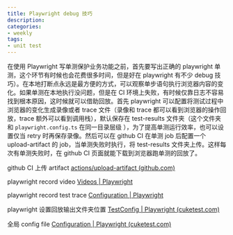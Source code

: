 ```yaml
---
title: Playwright debug 技巧
description:
categories:
- weekly
tags:
- unit test
---
```


在使用 Playwright 写单测保护业务功能之前，首先要写出正确的 playwright 单测，这个环节有时候也会花费很多时间，但是好在 playwright 有不少 debug 技巧）。在本地打断点永远是最方便的方式，可以观察单步语句执行浏览器内容的变化。如果单测在本地执行没问题，但是在 CI 环境上失败，有时候仅靠日志不容易找到根本原因，这时候就可以借助回放。首先 playwright 可以配置将测试过程中浏览器的变化生成录像或者 trace 文件（录像和 trace 都可以看到浏览器的操作回放，trace 额外可以看到调用栈），默认保存在 test-results 文件夹（这个文件夹和 `playwright.config.ts` 在同一目录层级 ），为了提高单测运行效率，也可以设置仅当 retry 时再保存录像。然后可以在 github CI 在单测 job 后配置一个 upload-artifact 的 job，当单测失败时执行，将 test-results 文件夹上传。这样每次有单测失败时，在 github CI 页面就能下载到浏览器跑单测的回放了。


github CI 上传 artifact
[actions/upload-artifact (github.com)](https://github.com/actions/upload-artifact)

playwright record video
[Videos | Playwright](https://playwright.dev/docs/videos#record-video)

playwright record test trace
[Configuration | Playwright](https://playwright.dev/docs/test-configuration#record-test-trace)

playwright 设置回放输出文件夹位置
[TestConfig | Playwright (cuketest.com)](http://www.cuketest.com/playwright/docs/api/class-testconfig#test-config-output-dir)

全局 config file
[Configuration | Playwright (cuketest.com)](http://www.cuketest.com/playwright/docs/test-configuration#global-configuration)
